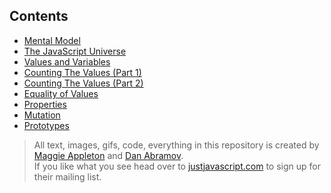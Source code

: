 ## Contents

- [Mental Model](./01-mental-model)
- [The JavaScript Universe](./02-the-javascript-universe)
- [Values and Variables](./03-values-and-variables)
- [Counting The Values (Part 1)](./04-counting-the-values-part-1)
- [Counting The Values (Part 2)](./05-counting-the-values-part-2)
- [Equality of Values](./06-Equality-of-Values)
- [Properties](./07-Properties)
- [Mutation](./08-mutation)
- [Prototypes](./09-prototypes)


> All text, images, gifs, code, everything in this repository is created by [Maggie Appleton](https://illustrated.dev/) and [Dan Abramov](https://overreacted.io/).   
> If you like what you see head over to [justjavascript.com](https://justjavascript.com/) to sign up for their mailing list.
